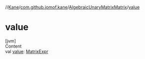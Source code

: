 //[Kane](../../index.md)/[com.github.jomof.kane](../index.md)/[AlgebraicUnaryMatrixMatrix](index.md)/[value](value.md)



# value  
[jvm]  
Content  
val [value](value.md): [MatrixExpr](../-matrix-expr/index.md)  




